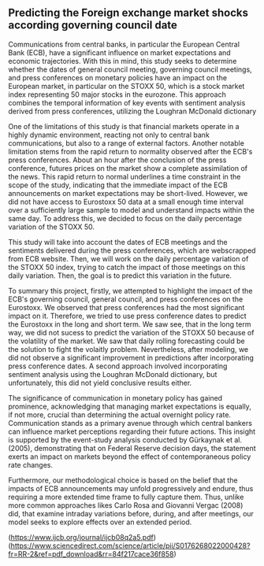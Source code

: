 ## Predicting the Foreign exchange market shocks according governing council date 

Communications from central banks, in particular the European Central Bank (ECB), have a significant influence on market expectations and economic trajectories. With this in mind, this study seeks to determine whether the dates of general council meeting, governing council meetings, and press conferences on monetary policies have an impact on the European market, in particular on the STOXX 50, which is a stock market index representing 50 major stocks in the eurozone. This approach combines the temporal information of key events with sentiment analysis derived from press conferences, utilizing the Loughran McDonald dictionary

One of the limitations of this study is that financial markets operate in a highly dynamic environment, reacting not only to central bank communications, but also to a range of external factors. Another notable limitation stems from the rapid return to normality observed after the ECB's press conferences. About an hour after the conclusion of the press conference, futures prices on the market show a complete assimilation of the news. This rapid return to normal underlines a time constraint in the scope of the study, indicating that the immediate impact of the ECB announcements on market expectations may be short-lived. However, we did not have access to Eurostoxx 50 data at a small enough time interval over a sufficiently large sample to model and understand impacts within the same day. To address this, we decided to focus on the daily percentage variation of the STOXX 50.

This study will take into account the dates of ECB meetings and the sentiments delivered during the press conferences, which are webscrapped from ECB website. Then, we will work on the daily percentage variation of the STOXX 50 index, trying to catch the impact of those meetings on this daily variation. Then, the goal is to predict this variation in the future.

To summary this project, firstly, we attempted to highlight the impact of the ECB's governing council, general council, and press conferences on the Eurostoxx. We observed that press conferences had the most significant impact on it. Therefore, we tried to use press conference dates to predict the Eurostoxx in the long and short term. We saw see, that in the long term way, we did not sucess to predict the variation of the STOXX 50 because of the volatility of the market. We saw that daily rolling forecasting could be the solution to fight the volaitly problem. Nevertheless, after modeling, we did not observe a significant improvement in predictions after incorporating press conference dates. A second approach involved incorporating sentiment analysis using the Loughran McDonald dictionary, but unfortunately, this did not yield conclusive results either.

The significance of communication in monetary policy has gained prominence, acknowledging that managing market expectations is equally, if not more, crucial than determining the actual overnight policy rate. Communication stands as a primary avenue through which central bankers can influence market perceptions regarding their future actions. This insight is supported by the event-study analysis conducted by Gürkaynak et al. (2005), demonstrating that on Federal Reserve decision days, the statement exerts an impact on markets beyond the effect of contemporaneous policy rate changes.

Furthermore, our methodological choice is based on the belief that the impacts of ECB announcements may unfold progressively and endure, thus requiring a more extended time frame to fully capture them. Thus, unlike more common approaches likes Carlo Rosa and Giovanni Vergac (2008)  did, that examine intraday variations before, during, and after meetings, our model seeks to explore effects over an extended period.

(https://www.ijcb.org/journal/ijcb08q2a5.pdf)
(https://www.sciencedirect.com/science/article/pii/S0176268022000428?fr=RR-2&ref=pdf_download&rr=84f217cace36f858)
